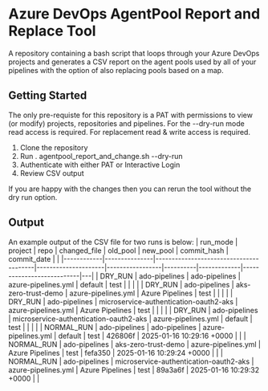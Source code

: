 # Azure DevOps AgentPool Report and Replace Tool
A repository containing a bash script that loops through your Azure DevOps projects and generates a CSV report on the agent pools used by all of your pipelines with the option of also replacing pools based on a map. 

## Getting Started

The only pre-requiste for this repository is a PAT with permissions to view (or modify) projects, repositories and pipelines. For the --dry-run mode read access is required. For replacement read & write access is required.

1. Clone the repository
2. Run
   . agentpool_report_and_change.sh --dry-run
3. Authenticate with either PAT or Interactive Login
4. Review CSV output

If you are happy with the changes then you can rerun the tool without the dry run option. 

## Output
An example output of the CSV file for two runs is below:
| run_mode   | project       | repo                                   | changed_file        | old_pool        | new_pool | commit_hash | commit_date               |   |
|------------|---------------|----------------------------------------|---------------------|-----------------|----------|-------------|---------------------------|---|
| DRY_RUN    | ado-pipelines | ado-pipelines                          | azure-pipelines.yml | default         | test     |             |                           |   |
| DRY_RUN    | ado-pipelines | aks-zero-trust-demo                    | azure-pipelines.yml | Azure Pipelines | test     |             |                           |   |
| DRY_RUN    | ado-pipelines | microservice-authentication-oauth2-aks | azure-pipelines.yml | Azure Pipelines | test     |             |                           |   |
| DRY_RUN    | ado-pipelines | microservice-authentication-oauth2-aks | azure-pipelines.yml | default         | test     |             |                           |   |
| NORMAL_RUN | ado-pipelines | ado-pipelines                          | azure-pipelines.yml | default         | test     | 426806f     | 2025-01-16 10:29:16 +0000 |   |
| NORMAL_RUN | ado-pipelines | aks-zero-trust-demo                    | azure-pipelines.yml | Azure Pipelines | test     | fefa350     | 2025-01-16 10:29:24 +0000 |   |
| NORMAL_RUN | ado-pipelines | microservice-authentication-oauth2-aks | azure-pipelines.yml | Azure Pipelines | test     | 89a3a6f     | 2025-01-16 10:29:32 +0000 |   |


